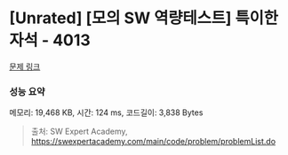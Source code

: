 # [Unrated] [모의 SW 역량테스트] 특이한 자석 - 4013 

[문제 링크](https://swexpertacademy.com/main/code/problem/problemDetail.do?contestProbId=AWIeV9sKkcoDFAVH) 

### 성능 요약

메모리: 19,468 KB, 시간: 124 ms, 코드길이: 3,838 Bytes



> 출처: SW Expert Academy, https://swexpertacademy.com/main/code/problem/problemList.do